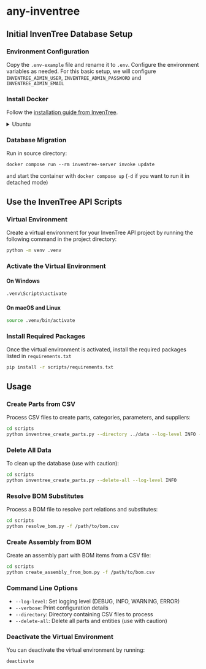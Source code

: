 # any-inventree

## Initial InvenTree Database Setup

### Environment Configuration

Copy the `.env-example` file and rename it to `.env`. Configure the environment variables as needed.
For this basic setup, we will configure `INVENTREE_ADMIN_USER`, `INVENTREE_ADMIN_PASSWORD` and `INVENTREE_ADMIN_EMAIL`

### Install Docker

Follow the [installation guide from InvenTree](https://docs.inventree.org/en/latest/start/docker_install/).

<details>
<summary>Ubuntu</summary>

```bash
sudo apt update
```

If you're not using GNOME, install `gnome-terminal` to enable terminal access from Docker Desktop:

```bash
sudo apt install gnome-terminal
```

[Install Docker Desktop](https://docs.docker.com/engine/install/ubuntu/#install-using-the-repository)

```bash
# Add Docker's official GPG key:
sudo apt-get update
sudo apt-get install ca-certificates curl
sudo install -m 0755 -d /etc/apt/keyrings
sudo curl -fsSL https://download.docker.com/linux/ubuntu/gpg -o /etc/apt/keyrings/docker.asc
sudo chmod a+r /etc/apt/keyrings/docker.asc

# Add the repository to Apt sources:
echo \
  "deb [arch=$(dpkg --print-architecture) signed-by=/etc/apt/keyrings/docker.asc] https://download.docker.com/linux/ubuntu \
  $(. /etc/os-release && echo "${UBUNTU_CODENAME:-$VERSION_CODENAME}") stable" | \
  sudo tee /etc/apt/sources.list.d/docker.list > /dev/null
sudo apt-get update
```

Install the latest version:

```bash
sudo apt-get install docker-ce docker-ce-cli containerd.io docker-buildx-plugin docker-compose-plugin
```

[Linux post-installation steps for Docker Engine](https://docs.docker.com/engine/install/linux-postinstall/)

```bash
sudo groupadd docker
sudo usermod -aG docker $USER
```
Log out and log back in to apply the group changes.

</details>

### Database Migration

Run in source directory:
```
docker compose run --rm inventree-server invoke update
```

and start the container with `docker compose up` (`-d` if you want to run it in detached mode)

## Use the InvenTree API Scripts

### Virtual Environment

Create a virtual environment for your InvenTree API project by running the following command in the project directory:

```bash
python -m venv .venv
```

### Activate the Virtual Environment

#### On Windows

```bash
.venv\Scripts\activate
```

#### On macOS and Linux

```bash
source .venv/bin/activate
```

### Install Required Packages

Once the virtual environment is activated, install the required packages listed in `requirements.txt`
```bash
pip install -r scripts/requirements.txt
```

## Usage

### Create Parts from CSV

Process CSV files to create parts, categories, parameters, and suppliers:

```bash
cd scripts
python inventree_create_parts.py --directory ../data --log-level INFO --verbose
```

### Delete All Data

To clean up the database (use with caution):

```bash
cd scripts
python inventree_create_parts.py --delete-all --log-level INFO
```

### Resolve BOM Substitutes

Process a BOM file to resolve part relations and substitutes:

```bash
cd scripts
python resolve_bom.py -f /path/to/bom.csv
```

### Create Assembly from BOM

Create an assembly part with BOM items from a CSV file:

```bash
cd scripts
python create_assembly_from_bom.py -f /path/to/bom.csv
```

### Command Line Options

- `--log-level`: Set logging level (DEBUG, INFO, WARNING, ERROR)
- `--verbose`: Print configuration details
- `--directory`: Directory containing CSV files to process
- `--delete-all`: Delete all parts and entities (use with caution)

### Deactivate the Virtual Environment

You can deactivate the virtual environment by running:

```bash
deactivate
```